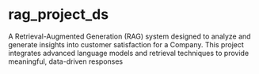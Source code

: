 # rag_project_ds
A Retrieval-Augmented Generation (RAG) system designed to analyze and generate insights into customer satisfaction for a Company. This project integrates advanced language models and retrieval techniques to provide meaningful, data-driven responses
